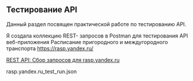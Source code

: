 ## Тестирование API
Данный раздел посвящен практической работе по тестированию API.

Я создала коллекцию REST- запросов в Postman для тестирования API веб-приложения Расписание пригородного и междугородного транспорта https://rasp.yandex.ru/ 

[REST API: Сбор запросов для rasp.yandex.ru](https://web.postman.co/workspace/My-Workspace~a0f9ac46-d15c-4534-856a-925624e09a30/request/38023747-dae46e23-af73-48cc-a5b3-8ec4c882f93d)

rasp.yandex.ru_test_run.json
